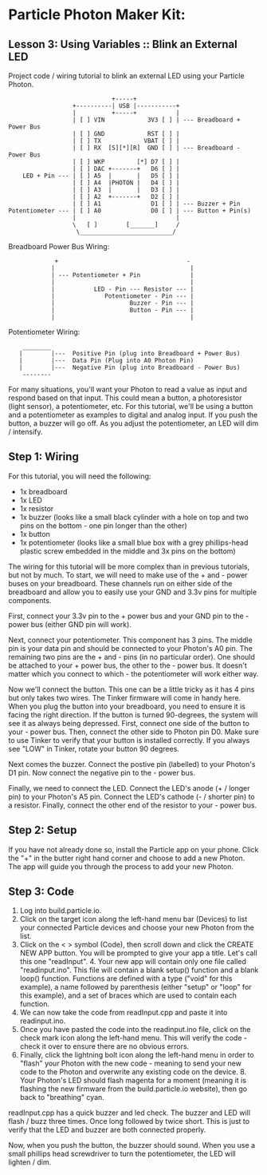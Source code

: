 # Particle Photon Maker Kit:
## Lesson 3: Using Variables :: Blink an External LED
Project code / wiring tutorial to blink an external LED using your Particle Photon.

                                 +-----+
                      +----------| USB |-----------+
                      |          +-----+           |
                      | [ ] VIN            3V3 [ ] | --- Breadboard + Power Bus
                      | [ ] GND            RST [ ] |
                      | [ ] TX            VBAT [ ] |
                      | [ ] RX  [S][*][R]  GND [ ] | --- Breadboard - Power Bus
                      | [ ] WKP         [*] D7 [ ] |
                      | [ ] DAC +-------+   D6 [ ] |                
        LED + Pin --- | [ ] A5  |       |   D5 [ ] |
                      | [ ] A4  |PHOTON |   D4 [ ] |
                      | [ ] A3  |       |   D3 [ ] |
                      | [ ] A2  +-------+   D2 [ ] |
                      | [ ] A1              D1 [ ] | --- Buzzer + Pin
    Potentiometer --- | [ ] A0              D0 [ ] | --- Button + Pin(s)
                      |                            |
                      \   [ ]        [_______]     /
                       \__________________________/

Breadboard Power Bus Wiring:

                 +                                    -
                |                                      |
                | --- Potentiometer + Pin              |
                |                                      |
                |           LED - Pin --- Resistor --- |
                |              Potentiometer - Pin --- |
                |                     Buzzer - Pin --- |
                |                     Button - Pin --- |
                |                                      |

Potentiometer Wiring:

        ________
       |        |---  Positive Pin (plug into Breadboard + Power Bus)
       |        |---  Data Pin (Plug into A0 Photon Pin)
       |        |---  Negative Pin (plug into Breadboard - Power Bus)
        --------


For many situations, you'll want your Photon to read a value as input and respond based on that input.  This could mean a button, a photoresistor (light sensor), a potentiometer, etc.  For this tutorial, we'll be using a button and a potentiometer as examples to digital and analog input.  If you push the button, a buzzer will go off.  As you adjust the potentiometer, an LED will dim / intensify.  

## Step 1: Wiring
For this tutorial, you will need the following:

* 1x breadboard
* 1x LED
* 1x resistor
* 1x buzzer (looks like a small black cylinder with a hole on top and two pins on the bottom - one pin longer than the other)
* 1x button
* 1x potentiometer (looks like a small blue box with a grey phillips-head plastic screw embedded in the middle and 3x pins on the bottom)

The wiring for this tutorial will be more complex than in previous tutorials, but not by much.  To start, we will need to make use of the + and - power buses on your breadboard.  These channels run on either side of the breadboard and allow you to easily use your GND and 3.3v pins for multiple components.

First, connect your 3.3v pin to the + power bus and your GND pin to the - power bus (either GND pin will work).

Next, connect your potentiometer.  This component has 3 pins.  The middle pin is your data pin and should be connected to your Photon's A0 pin.  The remaining two pins are the + and - pins (in no particular order).  One should be attached to your + power bus, the other to the - power bus.  It doesn't matter which you connect to which - the potentiometer will work either way.

Now we'll connect the button.  This one can be a little tricky as it has 4 pins but only takes two wires.  The Tinker firmware will come in handy here.  When you plug the button into your breadboard, you need to ensure it is facing the right direction.  If the button is turned 90-degrees, the system will see it as always being depressed.  First, connect one side of the button to your - power bus.  Then, connect the other side to Photon pin D0.  Make sure to use Tinker to verify that your button is installed correctly.  If you always see "LOW" in Tinker, rotate your button 90 degrees.

Next comes the buzzer.  Connect the postive pin (labelled) to your Photon's D1 pin.  Now connect the negative pin to the - power bus.

Finally, we need to connect the LED.  Connect the LED's anode (+ / longer pin) to your Photon's A5 pin.  Connect the LED's cathode (- / shorter pin) to a resistor.  Finally, connect the other end of the resistor to your - power bus.

## Step 2: Setup
If you have not already done so, install the Particle app on your phone.  Click the "+" in the butter right hand corner and choose to add a new Photon.  The app will guide you through the process to add your new Photon.

## Step 3: Code
1. Log into build.particle.io.
2. Click on the target icon along the left-hand menu bar (Devices) to list your connected Particle devices and choose your new Photon from the list.
3. Click on the < > symbol (Code), then scroll down and click the CREATE NEW APP button.  You will be prompted to give your app a title.  Let's call this one "readInput".
    4. Your new app will contain only one file called "readinput.ino".  This file will contain a blank setup() function and a blank loop() function.  Functions are defined with a type ("void" for this example), a name followed by parenthesis (either "setup" or "loop" for this example), and a set of braces which are used to contain each function.
5. We can now take the code from readInput.cpp and paste it into readinput.ino.
6. Once you have pasted the code into the readinput.ino file, click on the check mark icon along the left-hand menu.  This will verify the code - check it over to ensure there are no obvious errors.
7. Finally, click the lightning bolt icon along the left-hand menu in order to "flash" your Photon with the new code - meaning to send your new code to the Photon and overwrite any existing code on the device.
    8. Your Photon's LED should flash magenta for a moment (meaning it is flashing the new firmware from the build.particle.io website), then go back to "breathing" cyan.
    
readInput.cpp has a quick buzzer and led check.  The buzzer and LED will flash / buzz three times.  Once long followed by twice short.  This is just to verify that the LED and buzzer are both connected properly.

Now, when you push the button, the buzzer should sound.  When you use a small phillips head screwdriver to turn the potentiometer, the LED will lighten / dim.
